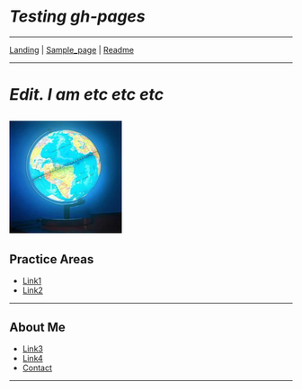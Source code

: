 # <i>Testing gh-pages</i>
---
[Landing](index.md) | [Sample_page](sample_page.md) | [Readme](README.md)

---
# <i>Edit. I am etc etc etc</i>
![Link](images/logo.png)
---

## Practice Areas
- [ Link1 ](#link1)<br>
- [ Link2 ](#link2)<br>

---

## About Me
- [ Link3 ](#link3)<br>
- [ Link4 ](#link4)<br>
- [ Contact ](#contact)<br>

---
